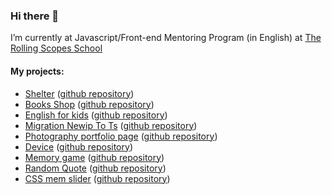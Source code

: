 ### Hi there 👋

I’m currently at Javascript/Front-end Mentoring Program (in English) at [The Rolling Scopes School](https://rs.school/js-en/)

#### My projects:
- [Shelter](https://anromanova.github.io/Shelter/pages/main/) ([github repository](https://github.com/anromanova/Shelter))
- [Books Shop](https://anromanova.github.io/books_shop/) ([github repository](https://github.com/anromanova/books_shop))
- [English for kids](https://anromanova-english-for-kids.netlify.app/) ([github repository](https://github.com/anromanova/english-for-kids))
- [Migration Newip To Ts](https://rolling-scopes-school.github.io/anromanova-JSFEEN2022/migration-newip-to-ts/index.html) ([github repository](https://github.com/anromanova/JS-to-TS))
- [Photography portfolio page](https://anromanova.github.io/stage0-rep/portfolio/) ([github repository](https://github.com/anromanova/stage0-rep/tree/portfolio))
- [Device](https://anromanova.github.io/device/) ([github repository](https://github.com/anromanova/device))
- [Memory game](https://anromanova.github.io/stage0-rep/memory-game/) ([github repository](https://github.com/anromanova/stage0-rep/tree/memory-game))
- [Random Quote](https://anromanova.github.io/stage0-rep/random-jokes/) ([github repository](https://github.com/anromanova/stage0-rep/tree/random-jokes))
- [CSS mem slider](https://anromanova.github.io/cssMemSlider/cssMemSlider/) ([github repository](https://github.com/anromanova/cssMemSlider/tree/gh-pages))

<!--
**anromanova/anromanova** is a ✨ _special_ ✨ repository because its `README.md` (this file) appears on your GitHub profile.

Here are some ideas to get you started:

- 🔭 I’m currently working on ...
- 🌱 I’m currently learning ...
- 👯 I’m looking to collaborate on ...
- 🤔 I’m looking for help with ...
- 💬 Ask me about ...
- 📫 How to reach me: ...
- 😄 Pronouns: ...
- ⚡ Fun fact: ...
-->
